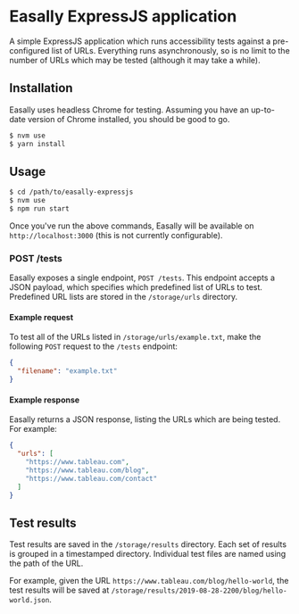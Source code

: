 # Easally ExpressJS application
A simple ExpressJS application which runs accessibility tests against a pre-configured list of URLs. Everything runs asynchronously, so is no limit to the number of URLs which may be tested (although it may take a while).

## Installation ##
Easally uses headless Chrome for testing. Assuming you have an up-to-date version of Chrome installed, you should be good to go.

```bash
$ nvm use
$ yarn install
```

## Usage ##

```bash
$ cd /path/to/easally-expressjs
$ nvm use
$ npm run start
```

Once you've run the above commands, Easally will be available on `http://localhost:3000` (this is not currently configurable).

### POST /tests ###
Easally exposes a single endpoint, `POST /tests`. This endpoint accepts a JSON payload, which specifies which predefined list of URLs to test. Predefined URL lists are stored in the `/storage/urls` directory.

#### Example request ####
To test all of the URLs listed in `/storage/urls/example.txt`, make the following `POST` request to the `/tests` endpoint:

```json
{
  "filename": "example.txt"
}
```

#### Example response ####
Easally returns a JSON response, listing the URLs which are being tested. For example:

```json
{
  "urls": [
    "https://www.tableau.com",
    "https://www.tableau.com/blog",
    "https://www.tableau.com/contact"
  ]
}
```

## Test results ##
Test results are saved in the `/storage/results` directory. Each set of results is grouped in a timestamped directory. Individual test files are named using the path of the URL.

For example, given the URL `https://www.tableau.com/blog/hello-world`, the test results will be saved at `/storage/results/2019-08-28-2200/blog/hello-world.json`.
